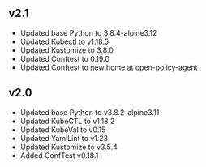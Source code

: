 v2.1
----

* Updated base Python to 3.8.4-alpine3.12
* Updated Kubectl to v1.18.5
* Updated Kustomize to 3.8.0
* Updated Conftest to 0.19.0
* Updated Conftest to new home at open-policy-agent

v2.0
----

* Updated base Python to v3.8.2-alpine3.11
* Updated KubeCTL to v1.18.2
* Updated KubeVal to v0.15
* Updated YamlLint to v1.23
* Updated Kustomize to v3.5.4
* Added ConfTest v0.18.1
